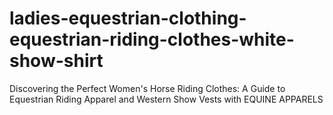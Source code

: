 # ladies-equestrian-clothing-equestrian-riding-clothes-white-show-shirt
Discovering the Perfect Women's Horse Riding Clothes: A Guide to Equestrian Riding Apparel and Western Show Vests with EQUINE APPARELS
